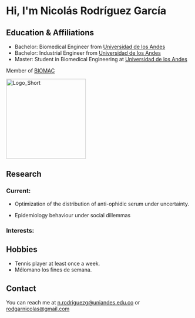 # Hi, I'm Nicolás Rodríguez García


## Education & Affiliations

- Bachelor: Biomedical Engineer from [Universidad de los Andes](https://uniandes.edu.co/)
- Bachelor: Industrial Engineer from [Universidad de los Andes](https://uniandes.edu.co/)
- Master: Student in Biomedical Engineering at [Universidad de los Andes](https://uniandes.edu.co/)
<!-- - Doctorate: from [INSTITUTION](LINK OF INSTITUTION.com) -->
<!-- - Post Doctorate: from [INSTITUTION](LINK OF INSTITUTION.com) -->


Member of [BIOMAC](https://github.com/biomac-lab)


<img width="217" alt="Logo_Short" src="https://user-images.githubusercontent.com/73041689/218108873-dd5daaaa-2874-43d3-a089-8403dda3e18f.png">

<!-- Member of [RESEARCH GROUP] (LINK OF RESEARCH GROUP) -->


## Research

<!-- ### Previous: -->


### Current:

- Optimization of the distribution of anti-ophidic serum under uncertainty. 

- Epidemiology behaviour under social dillemmas

### Interests:

<!-- - Interest 1 -->
<!-- - Interest 2 -->
<!-- - Interest 3 -->

## Hobbies

- Tennis player at least once a week.
- Mélomano los fines de semana.



## Contact

You can reach me at <n.rodriguezg@uniandes.edu.co> or <rodgarnicolas@gmail.com>

